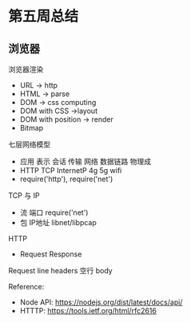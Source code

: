 # 第五周总结

## 浏览器

浏览器渲染
* URL -> http
* HTML -> parse
* DOM -> css computing
* DOM with CSS ->layout
* DOM with position -> render
* Bitmap

七层网络模型
* 应用 表示 会话 传输 网络 数据链路 物理成
* HTTP TCP InternetP 4g 5g wifi 
* require('http'), require('net')

TCP 与 IP
* 流 端口 require('net')
* 包 IP地址 libnet/libpcap

HTTP
* Request Response


Request line
headers
空行
body

Reference:
* Node API: https://nodejs.org/dist/latest/docs/api/
* HTTTP: https://tools.ietf.org/html/rfc2616